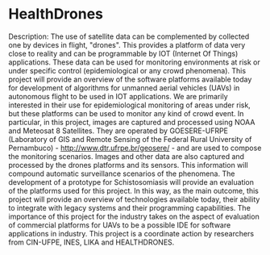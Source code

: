 # HealthDrones

Description:
The use of satellite data can be complemented by collected one by devices in flight, "drones". This provides a platform of data very close to reality and can be programmable by IOT (Internet Of Things) applications. These data can be used for monitoring environments at risk or under specific control (epidemiological or any crowd phenomena). This project will provide an overview of the software platforms available today for development of algorithms for unmanned aerial vehicles (UAVs) in autonomous flight to be used in IOT applications. We are primarily interested in their use for epidemiological monitoring of areas under risk, but these platforms can be used to monitor any kind of crowd event. In particular, in this project, images are captured and processed using NOAA and Meteosat 8 Satellites. They are operated by GOESERE-UFRPE (Laboratory of GIS and Remote Sensing of the Federal Rural University of Pernambuco) - http://www.dtr.ufrpe.br/geosere/ - and are used to compose the monitoring scenarios. Images and other data are also captured and processed by the drones platforms and its sensors. This information will compound automatic surveillance scenarios of the phenomena. The development of a prototype for Schistosomiasis will provide an evaluation of the platforms used for this project. In this way, as the main outcome, this project will provide an overview of technologies available today, their ability to integrate with legacy systems and their programming capabilities. The importance of this project for the industry takes on the aspect of evaluation of commercial platforms for UAVs to be a possible IDE for software applications in industry. This project is a coordinate action by researchers from CIN-UFPE, INES, LIKA and HEALTHDRONES.
